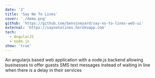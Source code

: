 ```yaml
---
date: '2'
title: 'Say No To Lines'
cover: './demo.png'
github: 'https://github.com/benvineyard/say-no-to-lines-web-ui'
external: 'https://saynotolines.herokuapp.com'
tech:
  - AngularJS
  - node.js
show: 'true'
---
```


An angularjs based web application with a node.js backend allowing businesses to offer guests SMS text messages instead of waiting in line when there is a delay in their services
